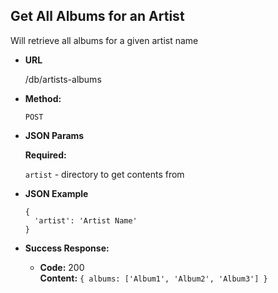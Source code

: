 **Get All Albums for an Artist**
----
  Will retrieve all albums for a given artist name

* **URL**

  /db/artists-albums

* **Method:**

  `POST`

*  **JSON Params**

   **Required:**

   `artist` - directory to get contents from


* **JSON Example**

  ```
  {
    'artist': 'Artist Name'
  }
  ```

* **Success Response:**

  * **Code:** 200 <br />
    **Content:** `{ albums: ['Album1', 'Album2', 'Album3'] }`
